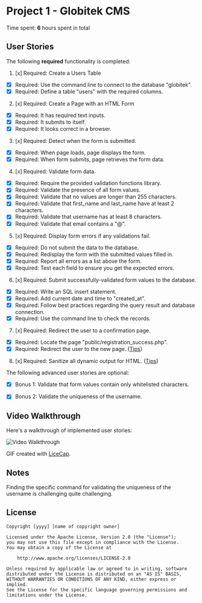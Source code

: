 # Project 1 - Globitek CMS

Time spent: **6** hours spent in total

## User Stories

The following **required** functionality is completed:

1. [x]  Required: Create a Users Table
 * [x]  Required: Use the command line to connect to the database "globitek".
 * [x]  Required: Define a table "users" with the required columns.

2. [x]  Required: Create a Page with an HTML Form
 * [x]  Required: It has required text inputs.
 * [x]  Required: It submits to itself.
 * [x]  Required: It looks correct in a browser.
  
3. [x]  Required: Detect when the form is submitted.
 * [x]  Required: When page loads, page displays the form.
 * [x]  Required: When form submits, page retrieves the form data.

4. [x]  Required: Validate form data.
 * [x]  Required: Require the provided validation functions library.
 * [x]  Required: Validate the presence of all form values.
 * [x]  Required: Validate that no values are longer than 255 characters.
 * [x]  Required: Validate that first\_name and last\_name have at least 2 characters.
 * [x]  Required: Validate that username has at least 8 characters.
 * [x]  Required: Validate that email contains a "@".

5. [x]  Required: Display form errors if any validations fail.
 * [x]  Required: Do not submit the data to the database.
 * [x]  Required: Redisplay the form with the submitted values filled in.
 * [x]  Required: Report all errors as a list above the form.
 * [x]  Required: Test each field to ensure you get the expected errors.

6. [x]  Required: Submit successfully-validated form values to the database.
 * [x]  Required: Write an SQL insert statement.
 * [x]  Required: Add current date and time to "created\_at".
 * [x]  Required: Follow best practices regarding the query result and database connection.
 * [x]  Required: Use the command line to check the records.

7. [x]  Required: Redirect the user to a confirmation page.
 * [x]  Required: Locate the page "public/registration\_success.php".
 * [x]  Required: Redirect the user to the new page. ([Tips](#!hints))

8. [x]  Required: Sanitize all dynamic output for HTML. ([Tips](#!hints))


The following advanced user stories are optional:

 * [x]  Bonus 1: Validate that form values contain only whitelisted characters.

 * [x]  Bonus 2: Validate the uniqueness of the username.


## Video Walkthrough

Here's a walkthrough of implemented user stories:

<img src='http://i.imgur.com/S8f94Mw.gif' title='Video Walkthrough' width='' alt='Video Walkthrough' />

GIF created with [LiceCap](http://www.cockos.com/licecap/).

## Notes

Finding the specific command for validating the uniqueness of the username is challenging quite challenging.
## License

    Copyright [yyyy] [name of copyright owner]

    Licensed under the Apache License, Version 2.0 (the "License");
    you may not use this file except in compliance with the License.
    You may obtain a copy of the License at

        http://www.apache.org/licenses/LICENSE-2.0

    Unless required by applicable law or agreed to in writing, software
    distributed under the License is distributed on an "AS IS" BASIS,
    WITHOUT WARRANTIES OR CONDITIONS OF ANY KIND, either express or implied.
    See the License for the specific language governing permissions and
    limitations under the License.
